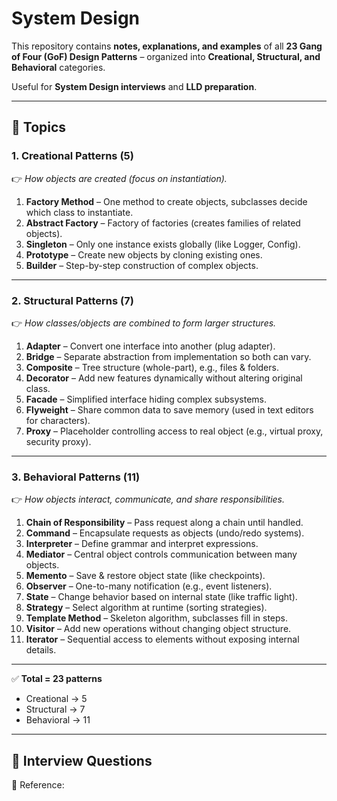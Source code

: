# System Design

This repository contains **notes, explanations, and examples** of all **23 Gang of Four (GoF) Design Patterns** – organized into **Creational, Structural, and Behavioral** categories.

Useful for **System Design interviews** and **LLD preparation**.

---

## 📂 Topics

### **1. Creational Patterns (5)**

👉 *How objects are created (focus on instantiation).*

1. **Factory Method** – One method to create objects, subclasses decide which class to instantiate.
2. **Abstract Factory** – Factory of factories (creates families of related objects).
3. **Singleton** – Only one instance exists globally (like Logger, Config).
4. **Prototype** – Create new objects by cloning existing ones.
5. **Builder** – Step-by-step construction of complex objects.

---

### **2. Structural Patterns (7)**

👉 *How classes/objects are combined to form larger structures.*

1. **Adapter** – Convert one interface into another (plug adapter).
2. **Bridge** – Separate abstraction from implementation so both can vary.
3. **Composite** – Tree structure (whole-part), e.g., files & folders.
4. **Decorator** – Add new features dynamically without altering original class.
5. **Facade** – Simplified interface hiding complex subsystems.
6. **Flyweight** – Share common data to save memory (used in text editors for characters).
7. **Proxy** – Placeholder controlling access to real object (e.g., virtual proxy, security proxy).

---

### **3. Behavioral Patterns (11)**

👉 *How objects interact, communicate, and share responsibilities.*

1. **Chain of Responsibility** – Pass request along a chain until handled.
2. **Command** – Encapsulate requests as objects (undo/redo systems).
3. **Interpreter** – Define grammar and interpret expressions.
4. **Mediator** – Central object controls communication between many objects.
5. **Memento** – Save & restore object state (like checkpoints).
6. **Observer** – One-to-many notification (e.g., event listeners).
7. **State** – Change behavior based on internal state (like traffic light).
8. **Strategy** – Select algorithm at runtime (sorting strategies).
9. **Template Method** – Skeleton algorithm, subclasses fill in steps.
10. **Visitor** – Add new operations without changing object structure.
11. **Iterator** – Sequential access to elements without exposing internal details.

---

✅ **Total = 23 patterns**

* Creational → 5
* Structural → 7
* Behavioral → 11



---

## 🎯 Interview Questions
📖 Reference:
